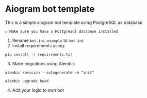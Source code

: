 # Aiogram bot template
This is a simple aiogram bot template using PostgreSQL as database
```
⚠️ Make sure you have a Postgresql database installed
```
1. Rename `bot.ini.example` to `bot.ini`
2. Install requirements using: 
```
pip install -r requirements.txt
```
3. Make migrations using Alembic
```
alembic revision --autogenerate -m "init"
```
```
alembic upgrade head
```
4. Add your logic to own bot

